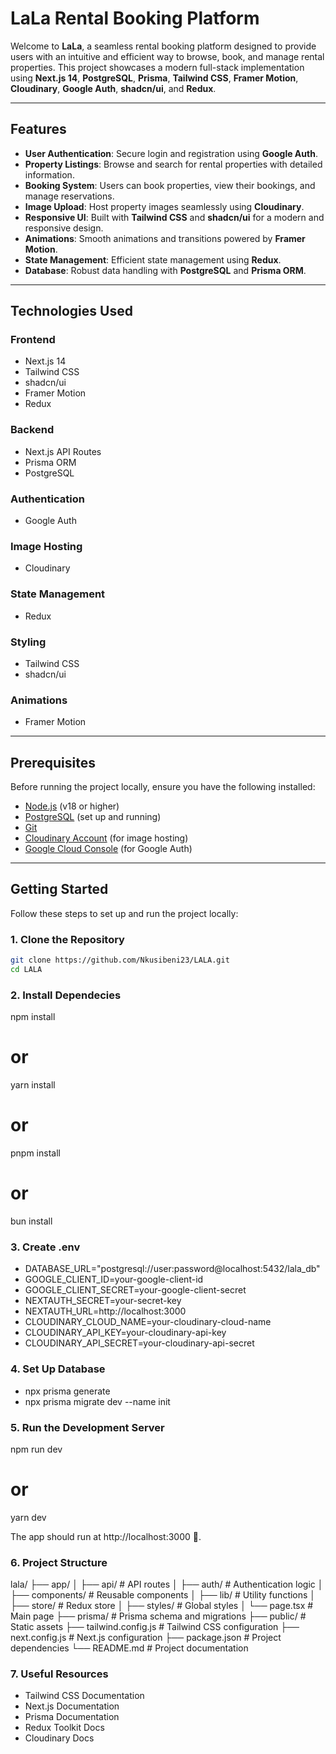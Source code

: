 # LaLa Rental Booking Platform

Welcome to **LaLa**, a seamless rental booking platform designed to provide users with an intuitive and efficient way to browse, book, and manage rental properties. This project showcases a modern full-stack implementation using **Next.js 14**, **PostgreSQL**, **Prisma**, **Tailwind CSS**, **Framer Motion**, **Cloudinary**, **Google Auth**, **shadcn/ui**, and **Redux**.

---

## Features

- **User Authentication**: Secure login and registration using **Google Auth**.
- **Property Listings**: Browse and search for rental properties with detailed information.
- **Booking System**: Users can book properties, view their bookings, and manage reservations.
- **Image Upload**: Host property images seamlessly using **Cloudinary**.
- **Responsive UI**: Built with **Tailwind CSS** and **shadcn/ui** for a modern and responsive design.
- **Animations**: Smooth animations and transitions powered by **Framer Motion**.
- **State Management**: Efficient state management using **Redux**.
- **Database**: Robust data handling with **PostgreSQL** and **Prisma ORM**.

---

## Technologies Used

### **Frontend**

- Next.js 14
- Tailwind CSS
- shadcn/ui
- Framer Motion
- Redux

### **Backend**

- Next.js API Routes
- Prisma ORM
- PostgreSQL

### **Authentication**

- Google Auth

### **Image Hosting**

- Cloudinary

### **State Management**

- Redux

### **Styling**

- Tailwind CSS
- shadcn/ui

### **Animations**

- Framer Motion

---

## Prerequisites

Before running the project locally, ensure you have the following installed:

- [Node.js](https://nodejs.org/) (v18 or higher)
- [PostgreSQL](https://www.postgresql.org/) (set up and running)
- [Git](https://git-scm.com/)
- [Cloudinary Account](https://cloudinary.com/) (for image hosting)
- [Google Cloud Console](https://console.cloud.google.com/) (for Google Auth)

---

## Getting Started

Follow these steps to set up and run the project locally:

### **1. Clone the Repository**

```bash
git clone https://github.com/Nkusibeni23/LALA.git
cd LALA
```

### **2. Install Dependecies**

npm install

# or

yarn install

# or

pnpm install

# or

bun install

### **3. Create .env**

- DATABASE_URL="postgresql://user:password@localhost:5432/lala_db"
- GOOGLE_CLIENT_ID=your-google-client-id
- GOOGLE_CLIENT_SECRET=your-google-client-secret
- NEXTAUTH_SECRET=your-secret-key
- NEXTAUTH_URL=http://localhost:3000
- CLOUDINARY_CLOUD_NAME=your-cloudinary-cloud-name
- CLOUDINARY_API_KEY=your-cloudinary-api-key
- CLOUDINARY_API_SECRET=your-cloudinary-api-secret

### **4. Set Up Database**

- npx prisma generate
- npx prisma migrate dev --name init

### **5. Run the Development Server**

npm run dev

# or

yarn dev

The app should run at http://localhost:3000 🚀.

### **6. Project Structure**

lala/
├── app/
│ ├── api/ # API routes
│ ├── auth/ # Authentication logic
│ ├── components/ # Reusable components
│ ├── lib/ # Utility functions
│ ├── store/ # Redux store
│ ├── styles/ # Global styles
│ └── page.tsx # Main page
├── prisma/ # Prisma schema and migrations
├── public/ # Static assets
├── tailwind.config.js # Tailwind CSS configuration
├── next.config.js # Next.js configuration
├── package.json # Project dependencies
└── README.md # Project documentation

### **7. Useful Resources**

- Tailwind CSS Documentation
- Next.js Documentation
- Prisma Documentation
- Redux Toolkit Docs
- Cloudinary Docs
